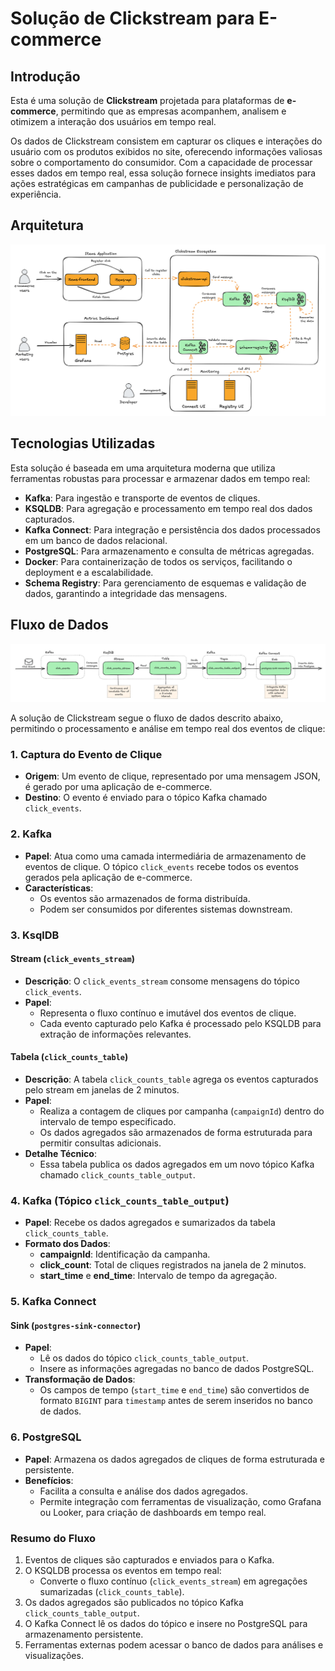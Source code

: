 # Solução de Clickstream para E-commerce

## Introdução

Esta é uma solução de **Clickstream** projetada para plataformas de **e-commerce**, permitindo que as empresas acompanhem, analisem e otimizem a interação dos usuários em tempo real.

Os dados de Clickstream consistem em capturar os cliques e interações do usuário com os produtos exibidos no site, oferecendo informações valiosas sobre o comportamento do consumidor. Com a capacidade de processar esses dados em tempo real, essa solução fornece insights imediatos para ações estratégicas em campanhas de publicidade e personalização de experiência.


## Arquitetura
![Architecture](documentation/architecture.png)


## Tecnologias Utilizadas

Esta solução é baseada em uma arquitetura moderna que utiliza ferramentas robustas para processar e armazenar dados em tempo real:

- **Kafka**: Para ingestão e transporte de eventos de cliques.
- **KSQLDB**: Para agregação e processamento em tempo real dos dados capturados.
- **Kafka Connect**: Para integração e persistência dos dados processados em um banco de dados relacional.
- **PostgreSQL**: Para armazenamento e consulta de métricas agregadas.
- **Docker**: Para containerização de todos os serviços, facilitando o deployment e a escalabilidade.
- **Schema Registry**: Para gerenciamento de esquemas e validação de dados, garantindo a integridade das mensagens.

## Fluxo de Dados
![Data Flow](documentation/data_flow.png)

A solução de Clickstream segue o fluxo de dados descrito abaixo, permitindo o processamento e análise em tempo real dos eventos de clique:


### 1. Captura do Evento de Clique
- **Origem**: Um evento de clique, representado por uma mensagem JSON, é gerado por uma aplicação de e-commerce.
- **Destino**: O evento é enviado para o tópico Kafka chamado `click_events`.


### 2. Kafka
- **Papel**: Atua como uma camada intermediária de armazenamento de eventos de clique. O tópico `click_events` recebe todos os eventos gerados pela aplicação de e-commerce.
- **Características**:
   - Os eventos são armazenados de forma distribuída.
   - Podem ser consumidos por diferentes sistemas downstream.


### 3. KsqlDB
#### **Stream (`click_events_stream`)**
- **Descrição**: O `click_events_stream` consome mensagens do tópico `click_events`.
- **Papel**:
   - Representa o fluxo contínuo e imutável dos eventos de clique.
   - Cada evento capturado pelo Kafka é processado pelo KSQLDB para extração de informações relevantes.

#### **Tabela (`click_counts_table`)**
- **Descrição**: A tabela `click_counts_table` agrega os eventos capturados pelo stream em janelas de 2 minutos.
- **Papel**:
   - Realiza a contagem de cliques por campanha (`campaignId`) dentro do intervalo de tempo especificado.
   - Os dados agregados são armazenados de forma estruturada para permitir consultas adicionais.
- **Detalhe Técnico**:
   - Essa tabela publica os dados agregados em um novo tópico Kafka chamado `click_counts_table_output`.

### 4. Kafka (Tópico `click_counts_table_output`)
- **Papel**: Recebe os dados agregados e sumarizados da tabela `click_counts_table`.
- **Formato dos Dados**:
   - **campaignId**: Identificação da campanha.
   - **click_count**: Total de cliques registrados na janela de 2 minutos.
   - **start_time** e **end_time**: Intervalo de tempo da agregação.

### 5. Kafka Connect
#### **Sink (`postgres-sink-connector`)**
- **Papel**:
   - Lê os dados do tópico `click_counts_table_output`.
   - Insere as informações agregadas no banco de dados PostgreSQL.
- **Transformação de Dados**:
   - Os campos de tempo (`start_time` e `end_time`) são convertidos de formato `BIGINT` para `timestamp` antes de serem inseridos no banco de dados.

### 6. PostgreSQL
- **Papel**: Armazena os dados agregados de cliques de forma estruturada e persistente.
- **Benefícios**:
   - Facilita a consulta e análise dos dados agregados.
   - Permite integração com ferramentas de visualização, como Grafana ou Looker, para criação de dashboards em tempo real.

### Resumo do Fluxo
1. Eventos de cliques são capturados e enviados para o Kafka.
2. O KSQLDB processa os eventos em tempo real:
   - Converte o fluxo contínuo (`click_events_stream`) em agregações sumarizadas (`click_counts_table`).
3. Os dados agregados são publicados no tópico Kafka `click_counts_table_output`.
4. O Kafka Connect lê os dados do tópico e insere no PostgreSQL para armazenamento persistente.
5. Ferramentas externas podem acessar o banco de dados para análises e visualizações.




